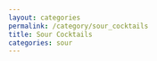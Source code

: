 ```yaml
---
layout: categories
permalink: /category/sour_cocktails
title: Sour Cocktails
categories: sour
---
```

